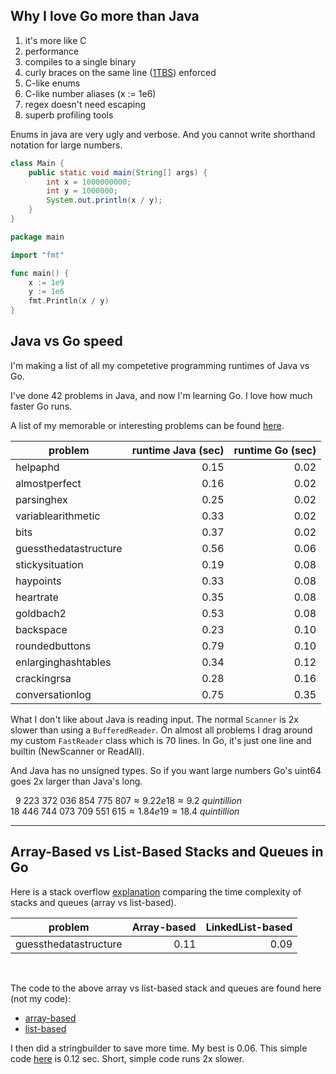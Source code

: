 ## Why I love Go more than Java

1. it's more like C
1. performance
1. compiles to a single binary
1. curly braces on the same line ([1TBS](https://en.wikipedia.org/wiki/Indentation_style#Variant:_1TBS_(OTBS))) enforced
1. C-like enums
1. C-like number aliases (x := 1e6)
1. regex doesn't need escaping
1. superb profiling tools

Enums in java are very ugly and verbose. And you cannot write shorthand notation for large numbers.

```java
class Main {
    public static void main(String[] args) {
        int x = 1000000000;
        int y = 1000000;
        System.out.println(x / y);
    }
}
```

```go
package main

import "fmt"

func main() {
	x := 1e9
	y := 1e6
	fmt.Println(x / y)
}
```

## Java vs Go speed

I'm making a list of all my competetive programming runtimes of Java vs Go.

I've done 42 problems in Java, and now I'm learning Go. I love how much faster Go runs.

A list of my memorable or interesting problems can be found [here](https://gitlab.com/Rairden/kattis/-/blob/master/docs/favProblems.md).

| problem               | runtime Java (sec) | runtime Go (sec) |
| --------------------- | -----------------: | ---------------: |
| helpaphd              | 0.15               | 0.02             |
| almostperfect         | 0.16               | 0.02             |
| parsinghex            | 0.25               | 0.02             |
| variablearithmetic    | 0.33               | 0.02             |
| bits                  | 0.37               | 0.02             |
| guessthedatastructure | 0.56               | 0.06             |
| stickysituation       | 0.19               | 0.08             |
| haypoints             | 0.33               | 0.08             |
| heartrate             | 0.35               | 0.08             |
| goldbach2             | 0.53               | 0.08             |
| backspace             | 0.23               | 0.10             |
| roundedbuttons        | 0.79               | 0.10             |
| enlarginghashtables   | 0.34               | 0.12             |
| crackingrsa           | 0.28               | 0.16             |
| conversationlog       | 0.75               | 0.35             |

What I don't like about Java is reading input. The normal `Scanner` is 2x slower than using a `BufferedReader`. On almost all problems I drag around my custom `FastReader` class which is 70 lines. In Go, it's just one line and builtin (NewScanner or ReadAll).

And Java has no unsigned types. So if you want large numbers Go's uint64 goes 2x larger than Java's long.

$`~~9\ 223\ 372\ 036\ 854\ 775\ 807 \approx 9.22e18 \approx 9.2 \ quintillion`$  
$`18\ 446\ 744\ 073\ 709\ 551\ 615 \approx 1.84e19 \approx 18.4 \ quintillion`$

***

## Array-Based vs List-Based Stacks and Queues in Go

Here is a stack overflow [explanation](https://stackoverflow.com/a/7477556) comparing the time complexity of stacks and queues (array vs list-based).

| problem               | Array-based | LinkedList-based |
| --------------------- | ----------: | ---------------: |
| guessthedatastructure | 0.11        | 0.09             |

<br>

The code to the above array vs list-based stack and queues are found here (not my code):
* [array-based](https://github.com/arnauddri/algorithms)
* [list-based](https://github.com/floyernick/Data-Structures-and-Algorithms)

I then did a stringbuilder to save more time. My best is 0.06. This simple code [here](https://github.com/jupp0r/go-priority-queue/blob/master/priorty_queue.go) is 0.12 sec. Short, simple code runs 2x slower.
